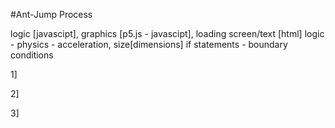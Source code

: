 #Ant-Jump Process


logic [javascipt], graphics [p5.js - javascipt], loading screen/text [html]
logic - 
    physics - acceleration, size[dimensions]
    if statements - boundary conditions 
    
1]


2]



3]